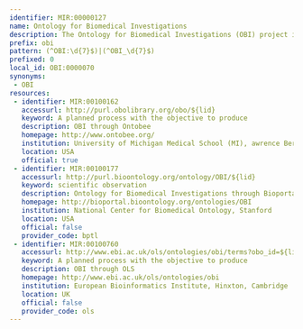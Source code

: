 ```yaml
---
identifier: MIR:00000127
name: Ontology for Biomedical Investigations
description: The Ontology for Biomedical Investigations (OBI) project is developing an integrated ontology for the description of biological and clinical investigations. The ontology will represent the design of an investigation, the protocols and instrumentation used, the material used, the data generated and the type analysis performed on it. Currently OBI is being built under the Basic Formal Ontology (BFO).
prefix: obi
pattern: (^OBI:\d{7}$)|(^OBI_\d{7}$)
prefixed: 0
local_id: OBI:0000070
synonyms:
 - OBI
resources:
 - identifier: MIR:00100162
   accessurl: http://purl.obolibrary.org/obo/${lid}
   keyword: A planned process with the objective to produce
   description: OBI through Ontobee
   homepage: http://www.ontobee.org/
   institution: University of Michigan Medical School (MI), awrence Berkeley National Laboratory (CA) and Science Commons (MA)
   location: USA
   official: true
 - identifier: MIR:00100177
   accessurl: http://purl.bioontology.org/ontology/OBI/${lid}
   keyword: scientific observation
   description: Ontology for Biomedical Investigations through Bioportal
   homepage: http://bioportal.bioontology.org/ontologies/OBI
   institution: National Center for Biomedical Ontology, Stanford
   location: USA
   official: false
   provider_code: bptl
 - identifier: MIR:00100760
   accessurl: http://www.ebi.ac.uk/ols/ontologies/obi/terms?obo_id=${lid}
   keyword: A planned process with the objective to produce
   description: OBI through OLS
   homepage: http://www.ebi.ac.uk/ols/ontologies/obi
   institution: European Bioinformatics Institute, Hinxton, Cambridge
   location: UK
   official: false
   provider_code: ols
---
```

